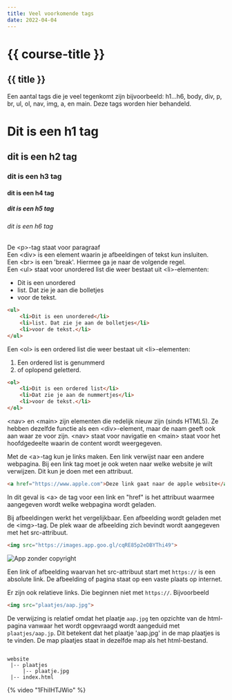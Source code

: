 ```yaml
---
title: Veel voorkomende tags
date: 2022-04-04
---
```


# {{ course-title }}

## {{ title }} 
Een aantal tags die je veel tegenkomt zijn bijvoorbeeld:
h1...h6, body, div, p, br, ul, ol, nav, img, a, en main. Deze tags worden hier behandeld.

# Dit is een h1 tag
## dit is een h2 tag
### dit is een h3 tag
#### dit is een h4 tag
##### dit is een h5 tag
###### dit is een h6 tag

De \<p\>-tag staat voor paragraaf  
Een \<div\> is een element waarin je afbeeldingen of tekst kun insluiten.  
Een \<br\> is een 'break'. Hiermee ga je naar de volgende regel.  
Een \<ul\> staat voor unordered list die weer bestaat uit \<li\>-elementen:  
* Dit is een unordered
* list. Dat zie je aan die bolletjes
* voor de tekst.

```html
<ul>
    <li>Dit is een unordered</li>
    <li>list. Dat zie je aan de bolletjes</li>
    <li>voor de tekst.</li>
</ul>
```

Een \<ol\> is een ordered list die weer bestaat uit \<li\>-elementen:
1. Een ordered list is genummerd 
2. of oplopend geletterd.

```html
<ol>
    <li>Dit is een ordered list</li>
    <li>Dat zie je aan de nummertjes</li>
    <li>voor de tekst.</li>
</ol>
```


\<nav\> en \<main\> zijn elementen die redelijk nieuw zijn (sinds HTML5). 
Ze hebben dezelfde functie als een \<div\>-element, maar de naam geeft ook aan waar ze voor zijn.
\<nav\> staat voor navigatie en \<main\> staat voor het hoofdgedeelte waarin de content wordt weergegeven.

Met de \<a\>-tag kun je links maken. Een link verwijst naar een andere webpagina.
Bij een link tag moet je ook weten naar welke website je wilt verwijzen. Dit kun je doen met een attribuut.

```html
<a href="https://www.apple.com">Deze link gaat naar de apple website</a>
```

In dit geval is \<a\> de tag voor een link en "href" is het attribuut waarmee aangegeven wordt welke webpagina wordt geladen.

Bij afbeeldingen werkt het vergelijkbaar. Een afbeelding wordt geladen met de \<img\>-tag. De plek waar de afbeelding zich bevindt wordt aangegeven met het src-attribuut.


```html
<img src="https://images.app.goo.gl/cqRE85p2eDBYThi49">

```

![App zonder copyright](https://static.edutorial.nl/html/aap.jpg "Aap zonder copyright")

Een link of afbeelding waarvan het src-attribuut start met <code>https://</code> is een absolute link. De afbeelding of pagina staat op een vaste plaats op internet.  
  
Er zijn ook relatieve links. Die beginnen niet met <code>https://</code>. Bijvoorbeeld
```html
<img src="plaatjes/aap.jpg">
```
De verwijzing is relatief omdat het plaatje <code>aap.jpg</code> ten opzichte van de html-pagina vanwaar het wordt opgevraagd wordt aangeduid met <code>plaatjes/aap.jp</code>. Dit betekent dat het plaatje 'aap.jpg' in de map plaatjes is te vinden. De map plaatjes staat in dezelfde map als het html-bestand.
```shell

website
 |-- plaatjes
     |-- plaatje.jpg
 |-- index.html

```

{% video "1FhiIHTJWio" %}

